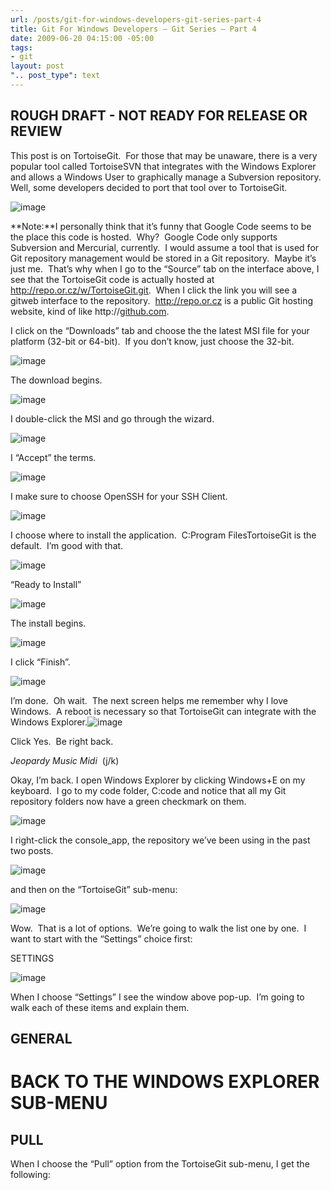 ```yaml
---
url: /posts/git-for-windows-developers-git-series-part-4
title: Git For Windows Developers – Git Series – Part 4
date: 2009-06-20 04:15:00 -05:00
tags:
- git
layout: post
".. post_type": text
---
```


## ROUGH DRAFT - NOT READY FOR RELEASE OR REVIEW

This post is on TortoiseGit.  For those that may be unaware, there is a very popular tool called TortoiseSVN that integrates with the Windows Explorer and allows a Windows User to graphically manage a Subversion repository.  Well, some developers decided to port that tool over to TortoiseGit.

![image](//lostechies.com/jasonmeridth/files/2011/03/image_thumb_63A7C954.png)

**Note:**I personally think that it’s funny that Google Code seems to be the place this code is hosted.  Why?  Google Code only supports Subversion and Mercurial, currently.  I would assume a tool that is used for Git repository management would be stored in a Git repository.  Maybe it’s just me.  That’s why when I go to the “Source” tab on the interface above, I see that the TortoiseGit code is actually hosted at <http://repo.or.cz/w/TortoiseGit.git>.  When I click the link you will see a gitweb interface to the repository.  <http://repo.or.cz> is a public Git hosting website, kind of like http://[github.com](http://github.com).

I click on the “Downloads” tab and choose the the latest MSI file for your platform (32-bit or 64-bit).  If you don’t know, just choose the 32-bit.

![image](//lostechies.com/jasonmeridth/files/2011/03/image_thumb_2E342891.png)

The download begins.

![image](//lostechies.com/jasonmeridth/files/2011/03/image_thumb_61927C9E.png)

I double-click the MSI and go through the wizard.

![image](//lostechies.com/jasonmeridth/files/2011/03/image_thumb_62F93021.png)

I “Accept” the terms.

![image](//lostechies.com/jasonmeridth/files/2011/03/image_thumb_0D6A82A1.png)

I make sure to choose OpenSSH for your SSH Client.

![image](//lostechies.com/jasonmeridth/files/2011/03/image_thumb_7909DE77.png)

I choose where to install the application.  C:Program FilesTortoiseGit is the default.  I’m good with that.

![image](//lostechies.com/jasonmeridth/files/2011/03/image_thumb_33876EFD.png)

“Ready to Install”

![image](//lostechies.com/jasonmeridth/files/2011/03/image_thumb_7041883E.png)

The install begins.

![image](//lostechies.com/jasonmeridth/files/2011/03/image_thumb_7F7A81BC.png)

I click “Finish”.

![image](//lostechies.com/jasonmeridth/files/2011/03/image_thumb_670CFF10.png)

I’m done.  Oh wait.  The next screen helps me remember why I love Windows.  A reboot is necessary so that TortoiseGit can integrate with the Windows Explorer.![image](//lostechies.com/jasonmeridth/files/2011/03/image_thumb_5CDDF554.png)

Click Yes.  Be right back.

*Jeopardy Music Midi*  (j/k)

Okay, I’m back. I open Windows Explorer by clicking Windows+E on my keyboard.  I go to my code folder, C:code and notice that all my Git repository folders now have a green checkmark on them.

![image](//lostechies.com/jasonmeridth/files/2011/03/image_thumb_507262DC.png)

I right-click the console_app, the repository we’ve been using in the past two posts.

![image](//lostechies.com/jasonmeridth/files/2011/03/image_thumb_2457F69C.png)

and then on the “TortoiseGit” sub-menu:

![image](//lostechies.com/jasonmeridth/files/2011/03/image_thumb_47AA0CA3.png)

Wow.  That is a lot of options.  We’re going to walk the list one by one.  I want to start with the “Settings” choice first:

SETTINGS

![image](//lostechies.com/jasonmeridth/files/2011/03/image_thumb_01BDFAE5.png)

When I choose “Settings” I see the window above pop-up.  I’m going to walk each of these items and explain them.

## **GENERAL**

# **BACK TO THE WINDOWS EXPLORER SUB-MENU**

## **PULL**

When I choose the “Pull” option from the TortoiseGit sub-menu, I get the following:
